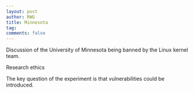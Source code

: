 ```yaml
---
layout: post
author: RWG
title: Minnesota
tag:
comments: false
---
```


Discussion of the University of Minnesota being banned by the Linux kernel team. 

Research ethics

The key question of the experiment is that vulnerabilities could be introduced.


